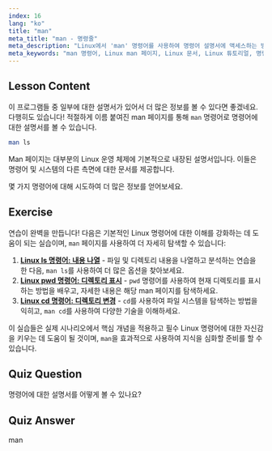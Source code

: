 ```yaml
---
index: 16
lang: "ko"
title: "man"
meta_title: "man - 명령줄"
meta_description: "Linux에서 'man' 명령어를 사용하여 명령어 설명서에 액세스하는 방법을 배우세요. 초보자를 위한 필수 Linux 문서를 발견하고 명령줄 기술을 향상시키세요."
meta_keywords: "man 명령어, Linux man 페이지, Linux 문서, Linux 튜토리얼, 명령줄 가이드, 초보자 Linux"
---
```


## Lesson Content

이 프로그램들 중 일부에 대한 설명서가 있어서 더 많은 정보를 볼 수 있다면 좋겠네요. 다행히도 있습니다! 적절하게 이름 붙여진 man 페이지를 통해 `man` 명령어로 명령어에 대한 설명서를 볼 수 있습니다.

```bash
man ls
```

Man 페이지는 대부분의 Linux 운영 체제에 기본적으로 내장된 설명서입니다. 이들은 명령어 및 시스템의 다른 측면에 대한 문서를 제공합니다.

몇 가지 명령어에 대해 시도하여 더 많은 정보를 얻어보세요.

## Exercise

연습이 완벽을 만듭니다! 다음은 기본적인 Linux 명령어에 대한 이해를 강화하는 데 도움이 되는 실습이며, `man` 페이지를 사용하여 더 자세히 탐색할 수 있습니다:

1. **[Linux ls 명령어: 내용 나열](https://labex.io/ko/labs/linux-linux-ls-command-content-listing-219205)** - 파일 및 디렉토리 내용을 나열하고 분석하는 연습을 한 다음, `man ls`를 사용하여 더 많은 옵션을 찾아보세요.
2. **[Linux pwd 명령어: 디렉토리 표시](https://labex.io/ko/labs/linux-linux-pwd-command-directory-displaying-209734)** - `pwd` 명령어를 사용하여 현재 디렉토리를 표시하는 방법을 배우고, 자세한 내용은 해당 man 페이지를 탐색하세요.
3. **[Linux cd 명령어: 디렉토리 변경](https://labex.io/ko/labs/linux-linux-cd-command-directory-changing-209733)** - `cd`를 사용하여 파일 시스템을 탐색하는 방법을 익히고, `man cd`를 사용하여 다양한 기술을 이해하세요.

이 실습들은 실제 시나리오에서 핵심 개념을 적용하고 필수 Linux 명령어에 대한 자신감을 키우는 데 도움이 될 것이며, `man`을 효과적으로 사용하여 지식을 심화할 준비를 할 수 있습니다.

## Quiz Question

명령어에 대한 설명서를 어떻게 볼 수 있나요?

## Quiz Answer

man